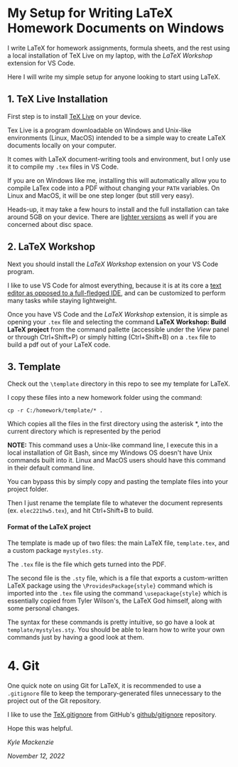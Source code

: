 # My Setup for Writing LaTeX Homework Documents on Windows

I write LaTeX for homework assignments, formula sheets, and the rest using a local installation of TeX Live on my laptop, with the _LaTeX Workshop_ extension for VS Code.

Here I will write my simple setup for anyone looking to start using LaTeX.

## 1. TeX Live Installation

First step is to install [TeX Live](https://www.tug.org/texlive/) on your device.

Tex Live is a program downloadable on Windows and Unix-like environments (Linux, MacOS) intended to be a simple way to create LaTeX documents locally on your computer.

It comes with LaTeX document-writing tools and environment, but I only use it to compile my `.tex` files in VS Code.

If you are on Windows like me, installing this will automatically allow you to compile LaTex code into a PDF without changing your `PATH` variables. On Linux and MacOS, it will be one step longer (but still very easy).

Heads-up, it may take a few hours to install and the full installation can take around 5GB on your device. There are [lighter versions](https://tex.stackexchange.com/questions/302676/how-large-is-the-full-install-of-texlive) as well if you are concerned about disc space.

## 2. LaTeX Workshop

Next you should install the _LaTeX Workshop_ extension on your VS Code program.

I like to use VS Code for almost everything, because it is at its core a [text editor as opposed to a full-fledged IDE](https://www.reddit.com/r/learnprogramming/comments/8giupf/text_editor_vs_ide/), and can be customized to perform many tasks while staying lightweight.

Once you have VS Code and the _LaTeX Workshop_ extension, it is simple as opening your `.tex` file and selecting the command **LaTeX Workshop: Build LaTeX project** from the command pallette (accessible under the _View_ panel or through Ctrl+Shift+P) or simply hitting (Ctrl+Shift+B) on a `.tex` file to build a pdf out of your LaTeX code.

## 3. Template

Check out the `\template` directory in this repo to see my template for LaTeX.

I copy these files into a new homework folder using the command:

`cp -r C:/homework/template/* .`

Which copies all the files in the first directory using the asterisk \*, into the current directory which is represented by the period

**NOTE:** This command uses a Unix-like command line, I execute this in a local installation of Git Bash, since my Windows OS doesn't have Unix commands built into it. Linux and MacOS users should have this command in their default command line.

You can bypass this by simply copy and pasting the template files into your project folder.

Then I just rename the template file to whatever the document represents (ex. `elec221hw5.tex`), and hit Ctrl+Shift+B to build.

#### Format of the LaTeX project

The template is made up of two files: the main LaTeX file, `template.tex`, and a custom package `mystyles.sty`.

The `.tex` file is the file which gets turned into the PDF.

The second file is the `.sty` file, which is a file that exports a custom-written LaTeX package using the `\ProvidesPackage{style}` command which is imported into the `.tex` file using the command `\usepackage{style}` which is essentially copied from Tyler Wilson's, the LaTeX God himself, along with some personal changes.

The syntax for these commands is pretty intuitive, so go have a look at `template/mystyles.sty`. You should be able to learn how to write your own commands just by having a good look at them.

# 4. Git

One quick note on using Git for LaTeX, it is recommended to use a `.gitignore` file to keep the temporary-generated files unnecessary to the project out of the Git repository.

I like to use the [TeX.gitignore](https://github.com/github/gitignore/blob/main/TeX.gitignore) from GitHub's [github/gitignore](https://github.com/github/gitignore) repository.

Hope this was helpful.

_Kyle Mackenzie_

_November 12, 2022_
